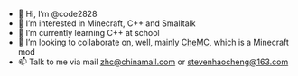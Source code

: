 - 👋 Hi, I’m @code2828
- 👀 I’m interested in Minecraft, C++ and Smalltalk
- 🌱 I’m currently learning C++ at school
- 💞️ I’m looking to collaborate on, well, mainly [CheMC](https://github.com/code2828/CheMC), which is a Minecraft mod
- 📫 Talk to me via mail zhc@chinamail.com or stevenhaocheng@163.com

<!---
code2828/code2828 is a ✨ special ✨ repository because its `README.md` (this file) appears on your GitHub profile.
You can click the Preview link to take a look at your changes.
--->

